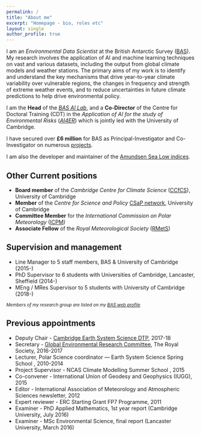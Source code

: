 ```yaml
---
permalink: /
title: "About me"
excerpt: "Homepage - bio, roles etc"
layout: single
author_profile: true
---
```


I am an _Environmental Data Scientist_ at the British Antarctic Survey ([BAS](http://www.bas.ac.uk)). My research involves the application of AI and machine learning techniques on vast and various datasets, including the output from global climate models and weather stations.  The primary aims of my work is to identify and understand the key mechanisms that drive year-to-year climate variability over vulnerable regions, the changes in frequency and strength of extreme weather events, and to reduce uncertainties in future climate predictions to help drive environmental policy. 

I am the **Head** of the [_BAS AI Lab_](http://www.bas.ac.uk/ai), and a **Co-Director** of the Centre for Doctoral Training (CDT) in the _Application of AI for the study of Environmental Risks_ ([_AI4ER_](https://ai4er-cdt.esc.cam.ac.uk/)) which is jointly led with the University of Cambridge. 

I have secured over **£6 million** for BAS as Principal-Investigator and Co-Investigator on numerous [projects](/projects).

I am also the developer and maintainer of the [Amundsen Sea Low indices](/asl_index).

## Other Current positions
* **Board member** of the _Cambridge Centre for Climate Science_ ([CCfCS](https://www.climatescience.cam.ac.uk/)), University of Cambridge
* **Member** of the _Centre for Science and Policy_ [CSaP network](http://www.csap.cam.ac.uk/about-csap/people/our-network/), University of Cambridge
* **Committee Member** for the _International Commission on Polar Meteorology_ ([ICPM](http://www.icpm-iamas.aq/))
* **Associate Fellow** of the _Royal Meteorological Society_ ([RMetS](https://www.rmets.org/))

## Supervision and management
* Line Manager to 5 staff members, BAS & University of Cambridge (2015-)
* PhD Supervisor to 6 students with Universities of Cambridge, Lancaster, Sheffield (2014-)
* MEng / MRes Supervisor to 5 students with University of Cambridge (2018-)

<sub>_Members of my research group are listed on my [BAS web profile](https://www.bas.ac.uk/profile/jask/)_</sub>

## Previous appointments
* Deputy Chair - [Cambridge Earth System Science DTP](http://essdtp.esc.cam.ac.uk/), 2017-18 
* Secretary - [Global Environmental Research Committee](https://royalsociety.org/topics-policy/energy-environment-climate/global-environmental-research-committee/), The Royal Society, 2016-2017
* Lecturer, Polar Science coordinator — Earth System Science Spring School , 2010-2014
* Project Supervisor - NCAS Climate Modelling Summer School , 2015
* Co-convener - International Union of Geodesy and Geophysics (IUGG), 2015
* Editor - International Association of Meteorology and Atmospheric Sciences newsletter, 2012
* Expert reviewer - ERC Starting Grant FP7 Programme, 2011
* Examiner - PhD Applied Mathematics, 1st year report (Cambridge University, July 2016)
* Examiner - MSc Environmental Science, final report (Lancaster University, March 2016)